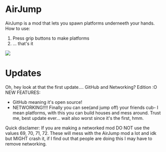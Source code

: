 # AirJump
AirJump is a mod that lets you spawn platforms underneeth your hands.
How to use:
1. Press grip buttons to make platforms
2. ... that's it

![](GitHubVisuals/networked_airjump_2.gif)

# Updates
Oh, hey look at that the first update....
GitHub and Networking? Edition :O
NEW FEATURES:
* GitHub meaning it's open source!
* NETWORKING!!!! Finally you can see(and jump off) your friends cub- I mean platforms, with this you can build houses and mess around. Trust me, best update ever... wait also worst since it's the first, hmm.






Quick disclamer: If you are making a networked mod DO NOT use the values 69, 70, 71, 72. These will mess with the AirJump mod a lot and idk but MIGHT crash it, if I find out that people are doing this I may have to remove networking.
